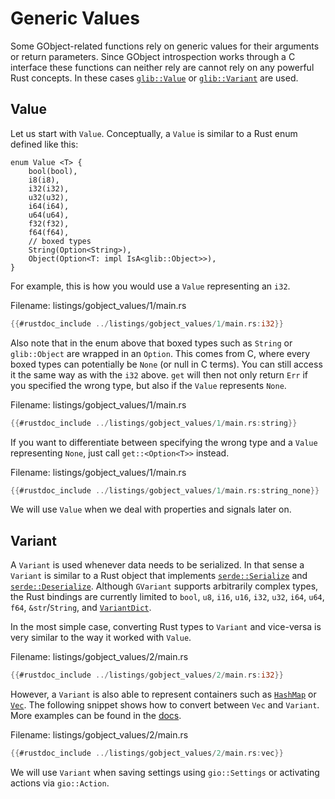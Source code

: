 # Generic Values

Some GObject-related functions rely on generic values for their arguments or return parameters.
Since GObject introspection works through a C interface these functions can neither rely are cannot rely on any powerful Rust concepts.
In these cases [`glib::Value`](http://gtk-rs.org/gtk-rs-core/stable/latest/docs/glib/value/struct.Value.html) or [`glib::Variant`](https://gtk-rs.org/gtk-rs-core/stable/latest/docs/glib/variant/struct.Variant.html) are used.

## Value

Let us start with `Value`.
Conceptually, a `Value` is similar to a Rust enum defined like this:

```rust, no_run,noplayground
enum Value <T> {
    bool(bool),
    i8(i8),
    i32(i32),
    u32(u32),
    i64(i64),
    u64(u64),
    f32(f32),
    f64(f64),
    // boxed types
    String(Option<String>),
    Object(Option<T: impl IsA<glib::Object>>),
}
```

For example, this is how you would use a `Value` representing an `i32`.

<span class="filename">Filename: listings/gobject_values/1/main.rs</span>

```rust ,no_run,noplayground
{{#rustdoc_include ../listings/gobject_values/1/main.rs:i32}}
```

Also note that in the enum above that boxed types such as `String` or `glib::Object` are wrapped in an `Option`.
This comes from C, where every boxed types can potentially be `None` (or null in C terms).
You can still access it the same way as with the `i32` above.
`get` will then not only return `Err` if you specified the wrong type, but also if the `Value` represents `None`.

<span class="filename">Filename: listings/gobject_values/1/main.rs</span>

```rust ,no_run,noplayground
{{#rustdoc_include ../listings/gobject_values/1/main.rs:string}}
```

If you want to differentiate between specifying the wrong type and a `Value` representing `None`, just call `get::<Option<T>>` instead.

<span class="filename">Filename: listings/gobject_values/1/main.rs</span>

```rust ,no_run,noplayground
{{#rustdoc_include ../listings/gobject_values/1/main.rs:string_none}}
```

We will use `Value` when we deal with properties and signals later on.

## Variant

A `Variant` is used whenever data needs to be serialized.
In that sense a `Variant` is similar to a Rust object that implements [`serde::Serialize`](https://docs.rs/serde/latest/serde/trait.Serialize.html) and [`serde::Deserialize`](https://docs.rs/serde/latest/serde/trait.Deserialize.html).
Although `GVariant` supports arbitrarily complex types, the Rust bindings are currently limited to `bool`, `u8`, `i16`, `u16`, `i32`, `u32`, `i64`, `u64`, `f64`, `&str`/`String`, and [`VariantDict`](https://gtk-rs.org/gtk-rs-core/stable/latest/docs/glib/struct.VariantDict.html).

In the most simple case, converting Rust types to `Variant` and vice-versa is very similar to the way it worked with `Value`.

<span class="filename">Filename: listings/gobject_values/2/main.rs</span>

```rust ,no_run,noplayground
{{#rustdoc_include ../listings/gobject_values/2/main.rs:i32}}
```

However, a `Variant` is also able to represent containers such as [`HashMap`](https://doc.rust-lang.org/std/collections/struct.HashMap.html) or [`Vec`](https://doc.rust-lang.org/std/vec/struct.Vec.html).
The following snippet shows how to convert between `Vec` and `Variant`.
More examples can be found in the [docs](https://gtk-rs.org/gtk-rs-core/stable/latest/docs/glib/variant/index.html).

<span class="filename">Filename: listings/gobject_values/2/main.rs</span>

```rust ,no_run,noplayground
{{#rustdoc_include ../listings/gobject_values/2/main.rs:vec}}
```

We will use `Variant` when saving settings using `gio::Settings` or activating actions via `gio::Action`.
